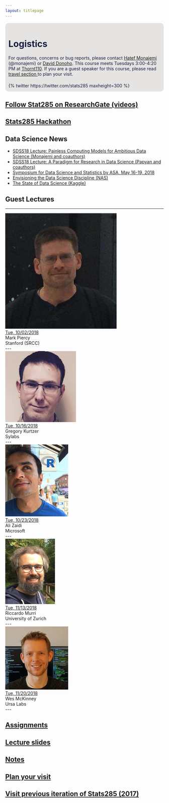 ```yaml
---
layout: titlepage
---
```



<style>
.items {
display: flex;
flex-wrap: wrap;
box-sizing: border-box;
background: #E5E4E2;
color: #171e42;
border-radius: 10px;
}
.items .item {
flex: 1 0 50%;
padding: 10px;
}
</style>




<div class="items">
<div class="item">
<h1>Logistics</h1>
For questions, concerns or bug reports, please contact <a href="http://web.stanford.edu/~monajemi/"> Hatef Monajemi</a> (@monajemi) or <a href="https://profiles.stanford.edu/david-donoho"> David Donoho</a>. This course meets Tuesdays 3:00-4:20 PM at  <a href="https://campus-map.stanford.edu/?srch=Thornt110"> Thornt110</a>. If you are a guest speaker for this course, please read <a href="#plan-your-visit"> travel section </a> to plan your visit. 
</div>
<div class="item">
{% twitter https://twitter.com/stats285 maxheight=300 %}
</div>
</div>

## [Follow Stat285 on ResearchGate (videos)](https://www.researchgate.net/project/Massive-Computational-Experiments-Painlessly)

## [Stats285 Hackathon](assets/hackathon/hack)


## Data Science News
* [SDSS18 Lecture: Painless Computing Models for Ambitious Data Science (Monajemi and coauthors)](assets/lectures/SDSS18_monajemi.pdf)
* [SDSS18 Lecture: A Paradigm for Research in Data Science (Papyan and coauthors)](assets/lectures/SDSS18_papyan.pdf)
* [Symposium for Data Science and Statistics by ASA, May 16-19, 2018](https://ww2.amstat.org/meetings/sdss/2018/)
* [Envisioning the Data Science Discipline (NAS)](https://www.nap.edu/read/24886/chapter/1)
* [The State of Data Science (Kaggle)](https://www.kaggle.com/surveys/2017)




## [](#guest_lectures) Guest Lectures
---
<div class="speaker-wrap">
<div class="speakerphoto">
<img src="assets/img/mark_piercy_profile_pic.png">
</div>
<div class="card">
<a class="talkdate" href="./piercy_lecture"> Tue, 10/02/2018</a> <br>
<span class="speaker">Mark Piercy</span> <br>
<span class="speakerposition">Stanford (SRCC)</span>
</div>
</div>
---
<div class="speaker-wrap">
<div class="speakerphoto">
<img src="assets/img/greg.jpeg">
</div>
<div class="card">
<a class="talkdate" href="./kurtzer_lecture"> Tue, 10/16/2018</a> <br>
<span class="speaker">Gregory Kurtzer</span> <br>
<span class="speakerposition">Sylabs</span>
</div>
</div>
---
<div class="speaker-wrap">
<div class="speakerphoto">
<img src="assets/img/azthinksR.jpg">
</div>
<div class="card">
<a class="talkdate" href="./zaidi_lecture"> Tue, 10/23/2018</a> <br>
<span class="speaker">Ali Zaidi</span> <br>
<span class="speakerposition">Microsoft</span>
</div>
</div>
---
<div class="speaker-wrap">
<div class="speakerphoto">
<img src="assets/img/riccardo_murri.jpg">
</div>
<div class="card">
<a class="talkdate" href="./murri_lecture"> Tue, 11/13/2018</a> <br>
<span class="speaker">Riccardo Murri</span> <br>
<span class="speakerposition">University of Zurich</span>
</div>
</div>
---
<div class="speaker-wrap">
<div class="speakerphoto">
<img src="assets/img/Wes.jpg">
</div>
<div class="card">
<a class="talkdate" href="./mckinney_lecture"> Tue, 11/20/2018</a> <br>
<span class="speaker">Wes McKinney</span> <br>
<span class="speakerposition">Ursa Labs</span>
</div>
</div>
---



<!--
<div class="speaker-wrap">
    <div class="speakerphoto">
    <img src="assets/img/vcs.jpg">
    </div>
    <div class="card">
        <a class="talkdate" href="./vcs_lecture"> Monday, 10/16/2017</a> <br>
        <span class="speaker">Victoria Stodden</span> <br>
        <span class="speakerposition">iSchool, UIUC</span>
    </div>
</div>
---
<div class="speaker-wrap">
    <div class="speakerphoto">
    <img src="assets/img/Percy_liang.jpg">
    </div>
    <div class="card">
        <a class="talkdate" href="./percy_lecture"> Monday, 10/23/2017</a> <br>
        <span class="speaker">Percy Liang</span> <br>
        <span class="speakerposition">Stanford</span>
    </div>
</div>
---

<div class="speaker-wrap">
    <div class="speakerphoto">
    <img src="assets/img/travis_oliphant.jpg">
    </div>
    <div class="card">
        <a class="talkdate" href="./travis_lecture"> Monday, 10/30/2017</a> <br>
        <span class="speaker">Travis Oliphant</span> <br>
        <span class="speakerposition">Anaconda</span>
    </div>
</div>
---
<div class="speaker-wrap">
<div class="speakerphoto">
<img src="assets/img/riccardo_murri.jpg">
</div>
<div class="card">
<a class="talkdate" href="./murri_lecture"> Monday, 11/06/2017</a> <br>
<span class="speaker">Riccardo Murri</span> <br>
<span class="speakerposition">University of Zurich</span>
</div>
</div>
---
<div class="speaker-wrap">
<div class="speakerphoto">
<img src="assets/img/Andy_konwinski.png">
</div>
<div class="card">
<a class="talkdate" href="./konwinski_lecture"> Monday, 11/13/2017</a> <br>
<span class="speaker">Andy Konwinski</span> <br>
<span class="speakerposition">Databricks</span>
</div>
</div>
---


-->

## [Assignments](.)
## [Lecture slides](.)
## [Notes](notes)
## [Plan your visit](speaker_visit)
## [Visit previous iteration of Stats285 (2017)](2017)



